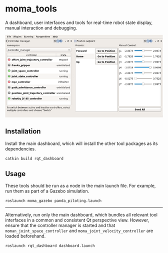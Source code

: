 # moma_tools

A dashboard, user interfaces and tools for real-time robot state display, manual interaction and debugging.

![rqt_dashboard](rqt_dashboard/resources/dashboard.png)

## Installation

Install the main dashboard, which will install the other tool packages as its dependencies.
```
catkin build rqt_dashboard
```

## Usage

These tools should be run as a node in the main launch file.
For example, run them as part of a Gazebo simulation.
```
roslaunch moma_gazebo panda_piloting.launch
```

---

Alternatively, run only the main dashboard, which bundles all relevant tool interfaces in a common and consistent Qt perspective view.
However, ensure that the controller manager is started and that `moman_joint_space_controller` and `moma_joint_velocity_controller` are loaded beforehand.
```
roslaunch rqt_dashboard dashboard.launch
```